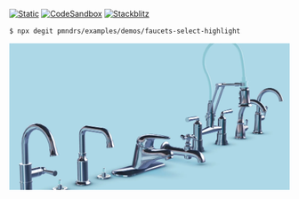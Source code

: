 [![Static](https://img.shields.io/badge/demo-%23646CFF.svg?logo=html5&logoColor=white)](https://pmndrs.github.io/examples/faucets-select-highlight)
[![CodeSandbox](https://img.shields.io/badge/codesandbox-040404?logo=codesandbox&logoColor=DBDBDB)](https://codesandbox.io/s/github/pmndrs/examples/tree/main/demos/faucets-select-highlight)
[![Stackblitz](https://img.shields.io/badge/stackblitz-fff?logo=Stackblitz&logoColor=1389FD)](https://stackblitz.com/github/pmndrs/examples/tree/main/demos/faucets-select-highlight)

```sh
$ npx degit pmndrs/examples/demos/faucets-select-highlight
```

![](thumbnail.webp)

